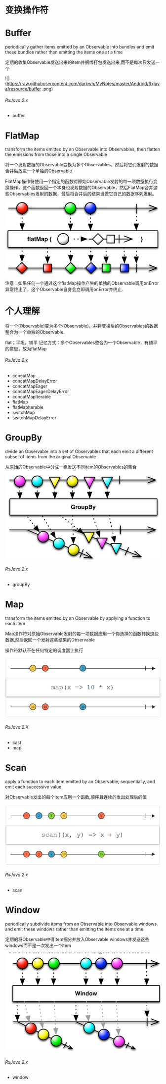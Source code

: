 # 变换操作符

# Buffer
periodically gather items emitted by an Observable into bundles and emit these bundles rather than emitting the items one at a time

定期的收集Observable发送出来的item并捆绑打包发送出来,而不是每次只发送一个

![](https://raw.githubusercontent.com/darkwh/MyNotes/master/Android/Rxjava/resource/buffer  .png)

###### RxJava 2.x
- buffer

# FlatMap
transform the items emitted by an Observable into Observables, then flatten the emissions from those into a single Observable

将一个发射数据的Observable变换为多个Observables，然后将它们发射的数据合并后放进一个单独的Observable

FlatMap操作符使用一个指定的函数对原始Observable发射的每一项数据执行变换操作，这个函数返回一个本身也发射数据的Observable，然后FlatMap合并这些Observables发射的数据，最后将合并后的结果当做它自己的数据序列发射。

![](https://raw.githubusercontent.com/darkwh/MyNotes/master/Android/Rxjava/resource/flatmap.png)

注意：如果任何一个通过这个flatMap操作产生的单独的Observable调用onError异常终止了，这个Observable自身会立即调用onError并终止.

# 个人理解
将一个(Observable)变为多个(Observable)，并将变换后的Observables的数据整合为一个单独的Observable.

flat；平坦，铺平     记忆方式：多个Observables整合为一个Observable，有铺平的意思，故为flatMap

###### RxJava 2.x
- concatMap
- concatMapDelayError
- concatMapEager
- concatMapEagerDelayError
- concatMapIterable
- flatMap
- flatMapIterable
- switchMap
- switchMapDelayError

# GroupBy
divide an Observable into a set of Observables that each emit a different subset of items from the original Observable

从原始的Observable中分成一组发送不同item的Observables的集合

![](https://raw.githubusercontent.com/darkwh/MyNotes/master/Android/Rxjava/resource/groupby.png)

###### RxJava 2.x
- groupBy

# Map
transform the items emitted by an Observable by applying a function to each item

Map操作符对原始Observable发射的每一项数据应用一个你选择的函数转换这些数据,然后返回一个发射这些结果的Observable

操作符默认不在任何特定的调度器上执行

![](https://raw.githubusercontent.com/darkwh/MyNotes/master/Android/Rxjava/resource/map.png)

###### RxJava 2.X
- cast
- map

# Scan
apply a function to each item emitted by an Observable, sequentially, and emit each successive value

对Observable发出的每个item应用一个函数,顺序且连续的发出处理后的值

![](https://raw.githubusercontent.com/darkwh/MyNotes/master/Android/Rxjava/resource/scan.png)

###### RxJava 2.x  
- scan

# Window
periodically subdivide items from an Observable into Observable windows and emit these windows rather than emitting the items one at a time

定期的将Observable中得item细分并放入Observable windows并发送这些windows而不是一次发出一个item

![](https://raw.githubusercontent.com/darkwh/MyNotes/master/Android/Rxjava/resource/window.png)

###### RxJava 2.x
- window
